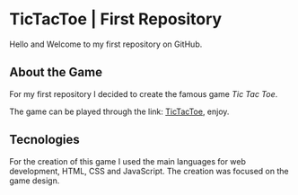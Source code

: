 # TicTacToe | First Repository

Hello and Welcome to my first repository on GitHub.

## About the Game

For my first repository I decided to create the famous game *Tic Tac Toe*.

The game can be played through the link: <a href="https://lucasmaciel03.github.io/TicTacToe/" target="blank">TicTacToe</a>, enjoy.

## Tecnologies

For the creation of this game I used the main languages for web development, HTML, CSS and JavaScript. The creation was focused on the game design.

 
